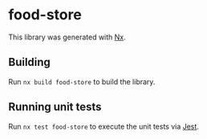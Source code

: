 # food-store

This library was generated with [Nx](https://nx.dev).

## Building

Run `nx build food-store` to build the library.

## Running unit tests

Run `nx test food-store` to execute the unit tests via [Jest](https://jestjs.io).
